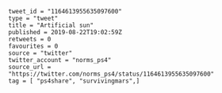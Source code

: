 ```
tweet_id = "1164613955635097600"
type = "tweet"
title = "Artificial sun"
published = 2019-08-22T19:02:59Z
retweets = 0
favourites = 0
source = "twitter"
twitter_account = "norms_ps4"
source_url = "https://twitter.com/norms_ps4/status/1164613955635097600"
tag = [ "ps4share", "survivingmars",]
```

<p class='image'><img src='http://mnf.m17s.net/2019/08/22/ECmKOGXWkAIz5eQ.jpg' alt=''></p>

